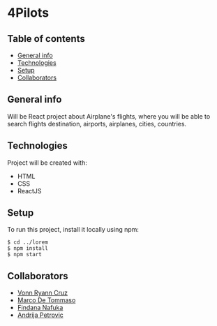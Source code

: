 # 4Pilots

## Table of contents

- [General info](#general-info)
- [Technologies](#technologies)
- [Setup](#setup)
- [Collaborators](#collaborators)

## General info

Will be React project about Airplane's flights, where you will be able to search flights destination, airports, airplanes, cities, countries.

## Technologies

Project will be created with:

- HTML
- CSS
- ReactJS

## Setup

To run this project, install it locally using npm:

```
$ cd ../lorem
$ npm install
$ npm start
```

## Collaborators

- [Vonn Ryann Cruz](https://github.com/VonnnRyann)
- [Marco De Tommaso](https://github.com/Deto-Marco)
- [Findana Nafuka](https://github.com/Findana)
- [Andrija Petrovic](https://github.com/Andrija1986)

